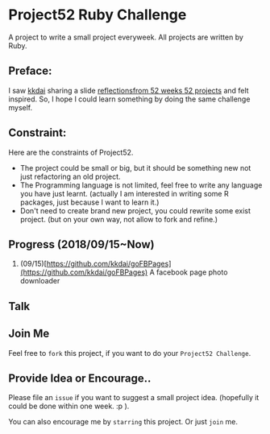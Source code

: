 
# Project52 Ruby Challenge

A project to write a small project everyweek. All projects are written by Ruby.


## Preface:

I saw [kkdai](https://github.com/kkdai/project52) sharing a slide [reflectionsfrom 52 weeks 52 projects](https://speakerdeck.com/jeffersonlam/reflections-from-52-weeks-52-projects) and felt inspired. So, I hope I could learn something by doing the same challenge myself.

## Constraint:

Here are the constraints of Project52.

- The project could be small or big, but it should be something new not just refactoring an old project.
- The Programming language is not limited, feel free to write any language you have  just learnt. (actually I am interested in writing some R packages, just because I want to learn it.)
- Don't need to create brand new project, you could rewrite some exist project. (but on your own way, not allow to fork and refine.)

## Progress (2018/09/15~Now)

1. (09/15)[https://github.com/kkdai/goFBPages](https://github.com/kkdai/goFBPages) A facebook page photo downloader


## Talk


## Join Me

Feel free to `fork` this project, if you want to do your `Project52 Challenge`.

## Provide Idea or Encourage..

Please file an `issue` if you want to suggest a small project idea. (hopefully it could be done within one week.  :p ).

You can also encourage me by `starring` this project. Or just `join` me.

